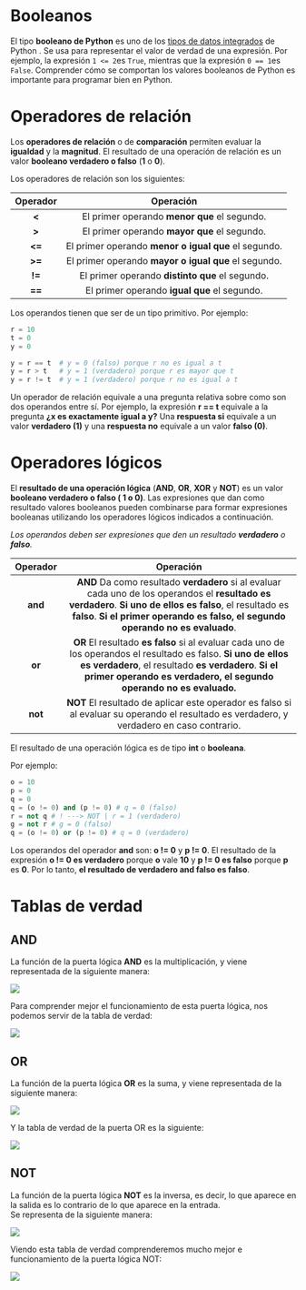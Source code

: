# Booleanos
El tipo **booleano de Python** es uno de los [tipos de datos integrados](https://realpython.com/python-data-types/) de Python . Se usa para representar el valor de verdad de una expresión. Por ejemplo, la expresión `1 <= 2`es `True`, mientras que la expresión `0 == 1`es `False`. Comprender cómo se comportan los valores booleanos de Python es importante para programar bien en Python.

# Operadores de relación

Los **operadores de relación** o de **comparación** permiten evaluar la **igualdad** y la **magnitud**. El resultado de una operación de relación es un valor **booleano verdadero o falso** (**1** o **0**). 

Los operadores de relación son los siguientes:

Operador   |    Operación
:-------:  |  :---------:
__<__         |  El primer operando **menor que** el segundo.
__>__          | El primer operando **mayor que** el segundo.
__<=__         | El primer operando **menor o igual que** el segundo.
__>=__        | El primer operando **mayor o igual que** el segundo.
__!=__         | El primer operando **distinto que** el segundo.
__==__         | El primer operando **igual que** el segundo.

Los operandos tienen que ser de un tipo primitivo. Por ejemplo:

```python
r = 10
t = 0 
y = 0

y = r == t 	# y = 0 (falso) porque r no es igual a t
y = r > t 	# y = 1 (verdadero) porque r es mayor que t
y = r != t 	# y = 1 (verdadero) porque r no es igual a t
```
Un operador de relación equivale a una pregunta relativa sobre como son dos operandos entre sí. Por ejemplo, la expresión **r == t** equivale a la pregunta **¿x es exactamente igual a y?** Una **respuesta si** equivale a un valor **verdadero (1)** y una **respuesta no** equivale a un valor **falso (0)**.


# Operadores lógicos
El **resultado de una operación lógica** (**AND**, **OR**, **XOR** y **NOT**) es un valor **booleano verdadero o falso ( 1 o 0)**. Las expresiones que dan como resultado valores booleanos pueden combinarse para formar expresiones booleanas utilizando los operadores lógicos indicados a continuación. 

_Los operandos deben ser expresiones que den un resultado **verdadero** o **falso**._

Operador     |     Operación
:-------:    | :--------:
**and**    |  **AND** Da como resultado **verdadero** si al evaluar cada uno de los operandos el **resultado es verdadero**. **Si uno de ellos es falso**, el resultado es **falso**. **Si el primer operando es falso, el segundo operando no es evaluado**.
**or**    | **OR** El resultado **es falso** si al evaluar cada uno de los operandos el resultado es falso. **Si uno de ellos es verdadero**, el resultado **es verdadero**. **Si el primer operando es verdadero, el segundo operando no es evaluado.**
**not**    |  **NOT** El resultado de aplicar este operador es falso si al evaluar su operando el resultado es verdadero, y verdadero en caso contrario.

El resultado de una operación lógica es de tipo **int** o **booleana**. 

Por ejemplo:
```python
o = 10
p = 0
q = 0
q = (o != 0) and (p != 0) # q = 0 (falso)
r = not q # ! ---> NOT | r = 1 (verdadero)
g = not r # g = 0 (falso)
q = (o != 0) or (p != 0) # q = 0 (verdadero)
```
Los operandos del operador **and** son: **o != 0** y **p != 0**. El resultado de la expresión **o != 0 es verdadero** porque **o** vale **10** y **p != 0 es falso** porque **p** es **0**. Por lo tanto, **el resultado de verdadero and falso es falso**.

# Tablas de verdad

## AND
La función de la puerta lógica **AND** es la multiplicación, y viene representada de la siguiente manera:

![](https://aristoteles2pc.files.wordpress.com/2011/03/and-ok.jpg?w=147&zoom=2)

Para comprender mejor el funcionamiento de esta puerta lógica, nos podemos servir de la tabla de verdad:

![](https://aristoteles2pc.files.wordpress.com/2011/03/tabla-de-verdad.png?w=225&h=296&zoom=2)

## OR 
La función de la puerta lógica **OR** es la suma, y viene representada de la siguiente manera:

![](https://aristoteles2pc.files.wordpress.com/2011/03/orok.jpg?w=140&zoom=2)

Y la tabla de verdad de la puerta OR es la siguiente:

![](https://aristoteles2pc.files.wordpress.com/2011/03/or1.png)

## NOT

La función de la puerta lógica **NOT** es la inversa, es decir, lo que aparece en la salida es lo contrario de lo que aparece en la entrada.  
Se representa de la siguiente manera:

![](https://aristoteles2pc.files.wordpress.com/2011/03/notok1.jpg?w=138&zoom=2)

Viendo esta tabla de verdad comprenderemos mucho mejor e funcionamiento de la puerta lógica NOT:

![](https://aristoteles2pc.files.wordpress.com/2011/03/not1.png)
<!--stackedit_data:
eyJoaXN0b3J5IjpbLTQxMTU0MTA2OSwtNTM3Mjg0MTEzLDE3Mz
Y1NTA2MTAsMTI4MjY4NDMzMCwtMzA3ODkyMTg0LC0xNTUzMjA3
ODI5XX0=
-->